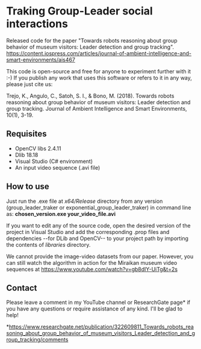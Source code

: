 # Traking Group-Leader social interactions
Released code for the paper "Towards robots reasoning about group behavior of museum visitors: Leader detection and group tracking".
https://content.iospress.com/articles/journal-of-ambient-intelligence-and-smart-environments/ais467

This code is open-source and free for anyone to experiment further with it :-) 
If you publish any work that uses this software or refers to it in any way, please just cite us:

Trejo, K., Angulo, C., Satoh, S. I., & Bono, M. (2018). Towards robots reasoning about group behavior of museum visitors: Leader detection and group tracking. Journal of Ambient Intelligence and Smart Environments, 10(1), 3-19.

## Requisites
- OpenCV libs 2.4.11
- Dlib 18.18
- Visual Studio (C# environment)
- An input video sequence (.avi file)

## How to use
Just run the .exe file at *x64/Release* directory from any version (group_leader_traker or exponential_group_leader_traker) in command line as: **chosen_version.exe your_video_file.avi**

If you want to edit any of the source code, open the desired version of the project in Visual Studio and add the corresponding .prop files and dependencies --for DLib and OpenCV-- to your project path by importing the contents of *libraries* directory.

We cannot provide the image-video datasets from our paper. However, you can still watch the algorithm in action for the Miraikan museum video sequences at https://www.youtube.com/watch?v=gb8dIY-UiTg&t=2s

## Contact
Please leave a comment in my YouTube channel or ResearchGate page* if you have any questions or require assistance of any kind. I'll be glad to help!

*https://www.researchgate.net/publication/322609811_Towards_robots_reasoning_about_group_behavior_of_museum_visitors_Leader_detection_and_group_tracking/comments

